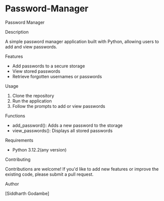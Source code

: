 # Password-Manager
Password Manager

Description

A simple password manager application built with Python, allowing users to add and view passwords.

Features

- Add passwords to a secure storage
- View stored passwords
- Retrieve forgotten usernames or passwords

Usage

1. Clone the repository
2. Run the application
3. Follow the prompts to add or view passwords

Functions

- add_password(): Adds a new password to the storage
- view_passwords(): Displays all stored passwords

Requirements

- Python 3.12.2(any version)

Contributing

Contributions are welcome! If you'd like to add new features or improve the existing code, please submit a pull request.

Author

[Siddharth Godambe]
